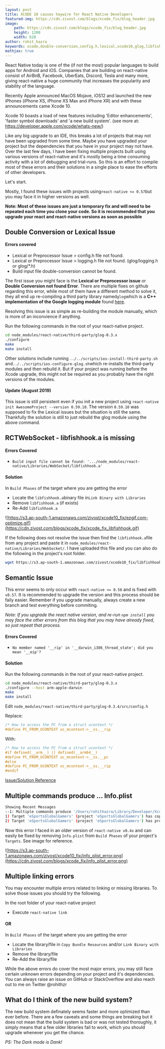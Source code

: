 ```yaml
---
layout: post
title: XCODE 10 causes haywire for React Native Developers
featured-img: https://cdn.zivost.com/blogs/xcode_fix/blog_header.jpg
image: 
    path: https://cdn.zivost.com/blogs/xcode_fix/blog_header.jpg
    height: 1200
    width: 628
author: rohit_hazra
keywords: xcode,double-conversion,config.h,lexical,xcode10,glog,libfishhook.a,react-native
mathjax: true
---
```


React Native today is one of the (if not the most) popular languages to build apps for Android and iOS. Companies that are building on react-native consist of AirBnB, Facebook, UberEats, Discord, Tesla and many more, giving react-native a huge community that increases the popularity and stability of the language.

Recently Apple announced MacOS Mojave, iOS12 and launched the new iPhones (iPhone XS, iPhone XS Max and iPhone XR) and with these announcements came Xcode 10.

Xcode 10 boasts a load of new features including 'Editor enhancements', 'faster symbol downloads' and 'a new build system'. (see more at: https://developer.apple.com/xcode/whats-new/)

Like any big upgrade to an IDE, this breaks a lot of projects that may not have been upgraded from some time. Maybe you have upgraded your project but the dependencies that you have in your project may not have. Over the last few days, I have been fixing multiple projects built using various versions of react-native and it's mostly being a time consuming activity with a lot of debugging and trial-runs. So this is an effort to compile most of these errors and their solutions in a single place to ease the efforts of other developers.

Let's start.

Mostly, I found these issues with projects using`react-native <= 0.57`but you may face it in higher versions as well.

**Note: Most of these issues are just a temporary fix and will need to be repeated each time you clone your code. So it is recommended that you upgrade your react and react-native versions as soon as possible**

## Double Conversion or Lexical Issue

#### Errors covered

* Lexical or Preprocessor Issue &gt; config.h file not found.
* Lexical or Preprocessor Issue &gt; logging.h file not found. (glog/logging.h or glog/\*.h)
* Build input file double-conversion cannot be found.

The first issue you might face is the **Lexical or Preprocessor issue** or **Double Conversion not found Error**. There are multiple fixes on github regarding this error, while most of them have a different method to solve it, they all end up re-compiling a third party library named`glog`which is a **C++ implementation of the Google logging module** found [here](https://github.com/google/glog).

Resolving this issue is as simple as re-building the module manually, which is more of an inconvience if anything.

Run the following commands in the root of your react-native project.

~~~bash
cd node_modules/react-native/third-party/glog-0.3.x
./configure
make
make install
~~~

Other solutions include running `../../scripts/ios-install-third-party.sh` and`../../scripts/ios-configure-glog.sh`which re-installs the third-party modules and then rebuild it. But if your project was running before the Xcode upgrade, this might not be required as you probably have the right versions of the modules.

#### Update (August 2019)

This issue is still persistent even if you init a new project using `react-native init AwesomeProject --version 0.59.10`. The version `0.59.10` was supposed to fix the Lexical issues but the situation is still the same. Thankfully the solution is still to just rebuild the glog module using the above command.

## RCTWebSocket - libfishhook.a is missing

#### Errors Covered

* `Build input file cannot be found: '.../node_modules/react-native/Libraries/WebSocket/libfishhook.a'`

#### Solution

In `Build Phases` of the target where you are getting the error

* Locate the `libfishhook.a`binary file in`Link Binary with Libraries`
* Remove `libfishhook.a` (if exists)
* Re-Add `libfishhook.a`

![https://s3.ap-south-1.amazonaws.com/zivost/xcode10_fix/ezgif.com-optimize.gif](https://cdn.zivost.com/blogs/xcode_fix/xcode_fix_libfishhook.gif)

If the following does not resolve the issue then find the `libfishhook.a`file from any project and paste it in `node_modules/react-native/Libraries/WebSocket/`. I have uploaded this file and you can also do the following in the project's root folder.

~~~bash
wget https://s3.ap-south-1.amazonaws.com/zivost/xcode10_fix/libfishhook.a -O node_modules/react-native/Libraries/WebSocket/libfishhook.a
~~~

## Semantic Issue

This error seems to only occur with `react-native <= 0.56` and is fixed with `v0.57`. It is recommended to upgrade the version and this process should be faily easier. Remember if you upgrade manually, always create a new branch and test everything before commiting.

*Note: If you upgrade the react native version, and re-run `npm install` you may face the other errors from this blog that you may have already fixed, so just repeat that process.*

#### Errors Covered

* `No member named '__rip' in '__darwin_i386_thread_state'; did you mean '__eip'?`

#### Solution

Run the following commands in the root of your react-native project.

~~~bash
cd node_modules/react-native/third-party/glog-0.3.x
./configure --host arm-apple-darwin
make
make install
~~~

Edit `node_modules/react-native/third-party/glog-0.3.4/src/config.h`

Replace:

~~~objective-c
/* How to access the PC from a struct ucontext */
#define PC_FROM_UCONTEXT uc_mcontext->__ss.__rip
~~~

With:

~~~objective-c
/* How to access the PC from a struct ucontext */
#if defined(__arm__) || defined(__arm64__)
#define PC_FROM_UCONTEXT uc_mcontext->__ss.__pc
#else
#define PC_FROM_UCONTEXT uc_mcontext->__ss.__rip
#endif
~~~

[Issue/Solution Reference](https://github.com/facebook/react-native/issues/19839#issuecomment-422390104)

## Multiple commands produce … Info.plist

~~~bash
Showing Recent Messages
:-1: Multiple commands produce '/Users/rohithazra/Library/Developer/Xcode/DerivedData/eSportsGlobalGamers-gpegqsfkbrlhfkboegxcboihfklf/Build/Products/Debug-iphonesimulator/eSportsGlobalGamers.app/Info.plist':
1) Target 'eSportsGlobalGamers' (project 'eSportsGlobalGamers') has copy command from '/Users/rohithazra/Work/brisik-mobile/ios/eSportsGlobalGamers/Info.plist' to '/Users/rohithazra/Library/Developer/Xcode/DerivedData/eSportsGlobalGamers-gpegqsfkbrlhfkboegxcboihfklf/Build/Products/Debug-iphonesimulator/eSportsGlobalGamers.app/Info.plist'
2) Target 'eSportsGlobalGamers' (project 'eSportsGlobalGamers') has process command with output '/Users/rohithazra/Library/Developer/Xcode/DerivedData/eSportsGlobalGamers-gpegqsfkbrlhfkboegxcboihfklf/Build/Products/Debug-iphonesimulator/eSportsGlobalGamers.app/Info.plist'
~~~

Now this error I faced in an older version of `react-native v0.4x` and can easily be fixed by removing `Info.plist` from `Build Phases` of your project's `Targets`. See image for reference.

![https://s3.ap-south-1.amazonaws.com/zivost/xcode10_fix/info_plist_error.png](https://cdn.zivost.com/blogs/xcode_fix/info_plist_error.png)

## Multiple linking errors

You may encounter multiple errors related to linking or missing libraries. To solve those issues you should try the following.

In the root folder of your react-native project

* Execute `react-native link`

#### OR

In `Build Phases` of the target where you are getting the error

* Locate the library/file in `Copy Bundle Resources` and/or `Link Binary with Libraries`
* Remove the library/file
* Re-Add the library/file

While the above errors do cover the most major errors, you may still face certain unknown errors depending on your project and it's dependencies. You can always raise an issue on GitHub or StackOverflow and also reach out to me on Twitter @rohithzr

## What do I think of the new build system?

The new build system definately seems faster and more optimized than ever before. There are a few caveats and some things are breaking but it does not mean that the build system is bad or was not tested thoroughly, it simply means that a few older libraries fail to work, which you should upgrade whenever you get the chance.

*PS: The Dark mode is Dank\!*
